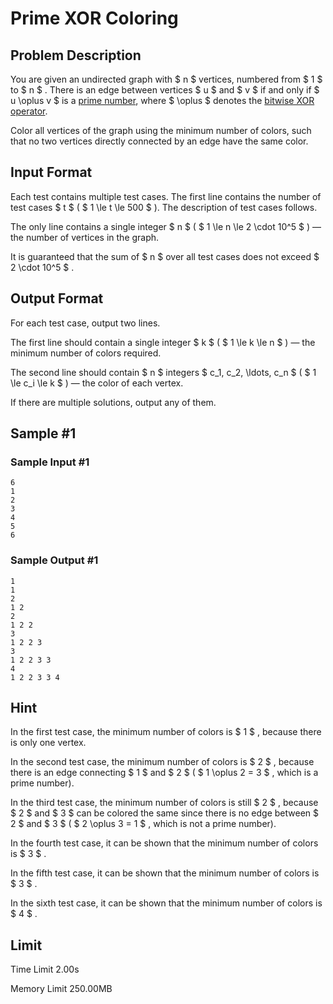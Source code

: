 # Prime XOR Coloring

## Problem Description

You are given an undirected graph with $ n $ vertices, numbered from $ 1 $ to $ n $ . There is an edge between vertices $ u $ and $ v $ if and only if $ u \oplus v $ is a [prime number](https://en.wikipedia.org/wiki/Prime_number), where $ \oplus $ denotes the [bitwise XOR operator](https://en.wikipedia.org/wiki/Bitwise_operation#XOR).

Color all vertices of the graph using the minimum number of colors, such that no two vertices directly connected by an edge have the same color.

## Input Format

Each test contains multiple test cases. The first line contains the number of test cases $ t $ ( $ 1 \le t \le 500 $ ). The description of test cases follows.

The only line contains a single integer $ n $ ( $ 1 \le n \le 2 \cdot 10^5 $ ) — the number of vertices in the graph.

It is guaranteed that the sum of $ n $ over all test cases does not exceed $ 2 \cdot 10^5 $ .

## Output Format

For each test case, output two lines.

The first line should contain a single integer $ k $ ( $ 1 \le k \le n $ ) — the minimum number of colors required.

The second line should contain $ n $ integers $ c_1, c_2, \ldots, c_n $ ( $ 1 \le c_i \le k $ ) — the color of each vertex.

If there are multiple solutions, output any of them.

## Sample #1

### Sample Input #1

```
6
1
2
3
4
5
6
```

### Sample Output #1

```
1
1
2
1 2
2
1 2 2
3
1 2 2 3
3
1 2 2 3 3
4
1 2 2 3 3 4
```

## Hint

In the first test case, the minimum number of colors is $ 1 $ , because there is only one vertex.

In the second test case, the minimum number of colors is $ 2 $ , because there is an edge connecting $ 1 $ and $ 2 $ ( $ 1 \oplus 2 = 3 $ , which is a prime number).

In the third test case, the minimum number of colors is still $ 2 $ , because $ 2 $ and $ 3 $ can be colored the same since there is no edge between $ 2 $ and $ 3 $ ( $ 2 \oplus 3 = 1 $ , which is not a prime number).

In the fourth test case, it can be shown that the minimum number of colors is $ 3 $ .

In the fifth test case, it can be shown that the minimum number of colors is $ 3 $ .

In the sixth test case, it can be shown that the minimum number of colors is $ 4 $ .

## Limit



Time Limit
2.00s

Memory Limit
250.00MB
